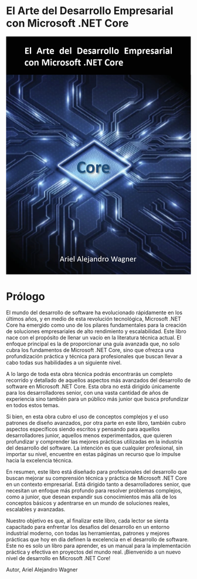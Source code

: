 # **El Arte del Desarrollo Empresarial con Microsoft .NET Core**

![](images/Cover_book.png)

# Prólogo

El mundo del desarrollo de software ha evolucionado rápidamente en los últimos años, y en medio de esta revolución tecnológica, Microsoft .NET Core ha emergido como uno de los pilares fundamentales para la creación de soluciones empresariales de alto rendimiento y escalabilidad. Este libro nace con el propósito de llenar un vacío en la literatura técnica actual. El enfoque principal es la de proporcionar una guía avanzada que, no solo cubra los fundamentos de Microsoft .NET Core, sino que ofrezca una profundización práctica y técnica para profesionales que buscan llevar a cabo todas sus habilidades a un siguiente nivel.

A lo largo de toda esta obra técnica podrás encontrarás un completo recorrido y detallado de aquellos aspectos más avanzados del desarrollo de software en Microsoft .NET Core. Esta obra no está dirigido únicamente para los desarrolladores senior, con una vasta cantidad de años de experiencia sino también para un público más junior que busca profundizar en todos estos temas.

Si bien, en esta obra cubro el uso de conceptos complejos y el uso patrones de diseño avanzados, por otra parte en este libro, también cubro aspectos específicos siendo escritos y pensando para aquellos desarrolladores junior, aquellos menos experimentados, que quieren profundizar y comprender las mejores prácticas utilizadas en la industria del desarrollo del software. La intención es que cualquier profesional, sin importar su nivel, encuentre en estas páginas un recurso que lo impulse hacia la excelencia técnica.

En resumen, este libro está diseñado para profesionales del desarrollo que buscan mejorar su comprensión técnica y práctica de Microsoft .NET Core en un contexto empresarial. Está dirigido tanto a desarrolladores senior, que necesitan un enfoque más profundo para resolver problemas complejos, como a junior, que desean expandir sus conocimientos más allá de los conceptos básicos y adentrarse en un mundo de soluciones reales, escalables y avanzadas.

Nuestro objetivo es que, al finalizar este libro, cada lector se sienta capacitado para enfrentar los desafíos del desarrollo en un entorno industrial moderno, con todas las herramientas, patrones y mejores prácticas que hoy en día definen la excelencia en el desarrollo de software. Este no es solo un libro para aprender, es un manual para la implementación práctica y efectiva en proyectos del mundo real. ¡Bienvenido a un nuevo nivel de desarrollo en Microsoft .NET Core!

Autor, Ariel Alejandro Wagner